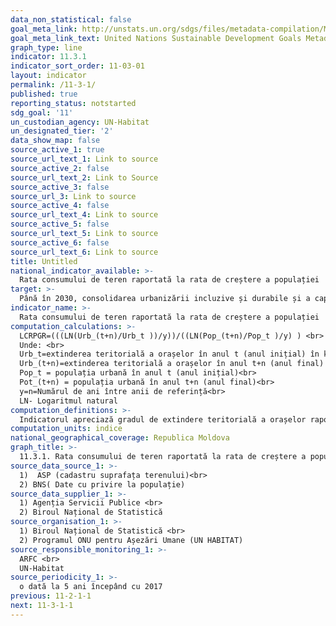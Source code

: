 ```yaml
---
data_non_statistical: false
goal_meta_link: http://unstats.un.org/sdgs/files/metadata-compilation/Metadata-Goal-11.pdf
goal_meta_link_text: United Nations Sustainable Development Goals Metadata (pdf 2066kB)
graph_type: line
indicator: 11.3.1
indicator_sort_order: 11-03-01
layout: indicator
permalink: /11-3-1/
published: true
reporting_status: notstarted
sdg_goal: '11'
un_custodian_agency: UN-Habitat
un_designated_tier: '2'
data_show_map: false
source_active_1: true
source_url_text_1: Link to source
source_active_2: false
source_url_text_2: Link to Source
source_active_3: false
source_url_3: Link to source
source_active_4: false
source_url_text_4: Link to source
source_active_5: false
source_url_text_5: Link to source
source_active_6: false
source_url_text_6: Link to source
title: Untitled
national_indicator_available: >-
  Rata consumului de teren raportată la rata de creștere a populației
target: >-
  Până în 2030, consolidarea urbanizării incluzive și durabile și a capacității pentru planificarea și gestionarea participativă, integrată și durabilă a așezărilor umane în toate țările
indicator_name: >-
  Rata consumului de teren raportată la rata de creștere a populației
computation_calculations: >-
  LCRPGR=(((LN(Urb_(t+n)/Urb_t ))/y))/((LN(Pop_(t+n)/Pop_t )/y) ) <br> 
  Unde: <br> 
  Urb_t=extinderea teritorială a orașelor în anul t (anul inițial) în km2<br> 
  Urb_(t+n)=extinderea teritorială a orașelor în anul t+n (anul final) în km2<br> 
  Pop_t = populația urbană în anul t (anul inițial)<br> 
  Pot_(t+n) = populația urbană în anul t+n (anul final)<br> 
  y=n=Numărul de ani între anii de referință<br> 
  LN- Logaritmul natural
computation_definitions: >-
  Indicatorul apreciază gradul de extindere teritorială a orașelor raportat la gradul de urbanizare. Acest indicator necesită definirea celor două componente: celor două componente ale  a 1) ratei consumului de teren și 2) a creșterii populației. Calcularea ratei de creștere a populației este mai simplă și mai ușor disponibilă, în timp ce rata de consum a terenurilor constituie o provocatoare și necesită utilizarea de noi tehnici. În estimarea ratei de consum a terenului, trebuie să fie clar definit ce constituie „consumul” de teren, deoarece acest lucru poate acoperi aspecte „consumate” sau „conservate” sau disponibile pentru „dezvoltare” pentru cazuri cum ar fi terenurile ocupate de zonele umede. În al doilea rând, nu există nici o măsură fără echivoc a terenului dacă terenul pe care este în curs de dezvoltare este cu adevărat „nou-dezvoltate“ (sau liber), sau în cazul în care este cel puțin parțial „nedezvoltat“. Drept urmare, procentul din totalul terenului urban actual care a fost nou dezvoltat (consumat) va fi utilizat ca măsură a ratei consumului de teren. Zona complet dezvoltată este, de asemenea, uneori denumită zonă construită.
computation_units: indice
national_geographical_coverage: Republica Moldova
graph_title: >-
  11.3.1. Rata consumului de teren raportată la rata de creștere a populației
source_data_source_1: >-
  1)  ASP (cadastru suprafața terenului)<br> 
  2) BNS( Date cu privire la populație)
source_data_supplier_1: >-
  1) Agenția Servicii Publice <br> 
  2) Biroul Național de Statistică
source_organisation_1: >-
  1) Biroul Național de Statistică <br> 
  2) Programul ONU pentru Așezări Umane (UN HABITAT)
source_responsible_monitoring_1: >-
  ARFC <br> 
  UN-Habitat
source_periodicity_1: >-
  o dată la 5 ani începând cu 2017
previous: 11-2-1-1
next: 11-3-1-1
---
```

